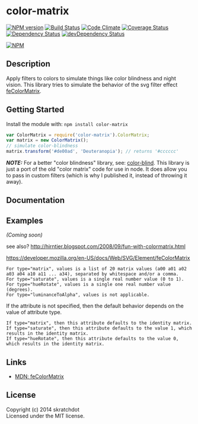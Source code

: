 # color-matrix

[![NPM version](https://badge.fury.io/js/color-matrix.svg)](http://badge.fury.io/js/color-matrix)
[![Build Status](https://travis-ci.org/skratchdot/color-matrix.png?branch=master)](https://travis-ci.org/skratchdot/color-matrix)
[![Code Climate](https://codeclimate.com/github/skratchdot/color-matrix.png)](https://codeclimate.com/github/skratchdot/color-matrix)
[![Coverage Status](https://coveralls.io/repos/skratchdot/color-matrix/badge.png)](https://coveralls.io/r/skratchdot/color-matrix)
[![Dependency Status](https://david-dm.org/skratchdot/color-matrix.svg)](https://david-dm.org/skratchdot/color-matrix)
[![devDependency Status](https://david-dm.org/skratchdot/color-matrix/dev-status.svg)](https://david-dm.org/skratchdot/color-matrix#info=devDependencies)

[![NPM](https://nodei.co/npm/color-matrix.png)](https://npmjs.org/package/color-matrix)


## Description

Apply filters to colors to simulate things like color blindness and night vision. This
library tries to simulate the behavior of the svg filter effect 
[feColorMatrix](https://developer.mozilla.org/en-US/docs/Web/SVG/Element/feColorMatrix).


## Getting Started

Install the module with: `npm install color-matrix`

```javascript
var ColorMatrix = require('color-matrix').ColorMatrix;
var matrix = new ColorMatrix();
// simulate color-blindness
matrix.transform('#de00ad', 'Deuteranopia'); // returns '#cccccc'
```

***NOTE:*** For a better "color blindness" library, see:
[color-blind](http://github.com/skratchdot/color-blind). This library is just a port
of the old "color matrix" code for use in node.  It does allow you to pass in custom
filters (which is why I published it, instead of throwing it away).


## Documentation




## Examples

_(Coming soon)_

see also? http://hirntier.blogspot.com/2008/09/fun-with-colormatrix.html

https://developer.mozilla.org/en-US/docs/Web/SVG/Element/feColorMatrix

    For type="matrix", values is a list of 20 matrix values (a00 a01 a02 a03 a04 a10 a11 ... a34), separated by whitespace and/or a comma.
    For type="saturate", values is a single real number value (0 to 1).
    For type="hueRotate", values is a single one real number value (degrees).
    For type="luminanceToAlpha", values is not applicable.

If the attribute is not specified, then the default behavior depends on the value of attribute type.

    If type="matrix", then this attribute defaults to the identity matrix.
    If type="saturate", then this attribute defaults to the value 1, which results in the identity matrix.
    If type="hueRotate", then this attribute defaults to the value 0, which results in the identity matrix.


## Links

- [MDN: feColorMatrix](https://developer.mozilla.org/en-US/docs/Web/SVG/Element/feColorMatrix)


## License

Copyright (c) 2014 skratchdot  
Licensed under the MIT license.

